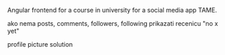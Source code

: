 Angular frontend for a course in university for a social media app TAME.

ako nema posts, comments, followers, following prikazati recenicu "no x yet"

profile picture solution
